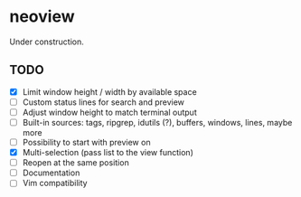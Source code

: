 # neoview
Under construction.

## TODO
- [x] Limit window height / width by available space
- [ ] Custom status lines for search and preview
- [ ] Adjust window height to match terminal output
- [ ] Built-in sources: tags, ripgrep, idutils (?), buffers, windows, lines,
  maybe more
- [ ] Possibility to start with preview on
- [x] Multi-selection (pass list to the view function)
- [ ] Reopen at the same position
- [ ] Documentation
- [ ] Vim compatibility
